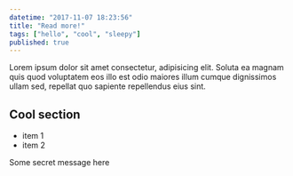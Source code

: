 ```yaml
---
datetime: "2017-11-07 18:23:56"
title: "Read more!"
tags: ["hello", "cool", "sleepy"]
published: true
---
```


Lorem ipsum dolor sit amet consectetur, adipisicing elit. Soluta ea magnam quis quod voluptatem eos illo est odio maiores illum cumque dignissimos ullam sed, repellat quo sapiente repellendus eius sint.

## Cool section

* item 1
* item 2

<!--read more-->

Some secret message here